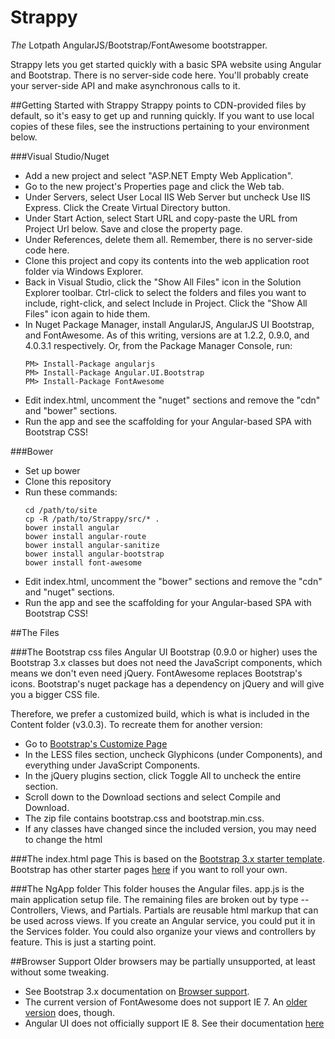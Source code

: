 Strappy
=======

*The* Lotpath AngularJS/Bootstrap/FontAwesome bootstrapper.

Strappy lets you get started quickly with a basic SPA website using Angular and Bootstrap.  There is no server-side code here.  You'll probably create your server-side API and make asynchronous calls to it.

##Getting Started with Strappy
Strappy points to CDN-provided files by default, so it's easy to get up and running quickly.  If you want to use local copies of these files, see the instructions pertaining to your environment below.

###Visual Studio/Nuget
* Add a new project and select "ASP.NET Empty Web Application".
* Go to the new project's Properties page and click the Web tab.
* Under Servers, select User Local IIS Web Server but uncheck Use IIS Express.  Click the Create Virtual Directory button.
* Under Start Action, select Start URL and copy-paste the URL from Project Url below.  Save and close the property page.
* Under References, delete them all.  Remember, there is no server-side code here.
* Clone this project and copy its contents into the web application root folder via Windows Explorer.
* Back in Visual Studio, click the "Show All Files" icon in the Solution Explorer toolbar.  Ctrl-click to select the folders and files you want to include, right-click, and select Include in Project.  Click the "Show All Files" icon again to hide them.
* In Nuget Package Manager, install AngularJS, AngularJS UI Bootstrap, and FontAwesome.  As of this writing, versions are at 1.2.2, 0.9.0, and 4.0.3.1 respectively. Or, from the Package Manager Console, run:
    ```
    PM> Install-Package angularjs
    PM> Install-Package Angular.UI.Bootstrap
    PM> Install-Package FontAwesome
    ```
* Edit index.html, uncomment the "nuget" sections and remove the "cdn" and "bower" sections.
* Run the app and see the scaffolding for your Angular-based SPA with Bootstrap CSS!

###Bower
* Set up bower
* Clone this repository
* Run these commands:
    ```
    cd /path/to/site
    cp -R /path/to/Strappy/src/* .
    bower install angular
    bower install angular-route
    bower install angular-sanitize
    bower install angular-bootstrap
    bower install font-awesome
    ```
* Edit index.html, uncomment the "bower" sections and remove the "cdn" and "nuget" sections.
* Run the app and see the scaffolding for your Angular-based SPA with Bootstrap CSS!

##The Files

###The Bootstrap css files
Angular UI Bootstrap (0.9.0 or higher) uses the Bootstrap 3.x classes but does not need the JavaScript components, which means we don't even need jQuery.  FontAwesome replaces Bootstrap's icons.  Bootstrap's nuget package has a dependency on jQuery and will give you a bigger CSS file.

Therefore, we prefer a customized build, which is what is included in the Content folder (v3.0.3).  To recreate them for another version:

* Go to [Bootstrap's Customize Page](http://getbootstrap.com/customize/)
* In the LESS files section, uncheck Glyphicons (under Components), and everything under JavaScript Components.
* In the jQuery plugins section, click Toggle All to uncheck the entire section.
* Scroll down to the Download sections and select Compile and Download.
* The zip file contains bootstrap.css and bootstrap.min.css.
* If any classes have changed since the included version, you may need to change the html

###The index.html page
This is based on the [Bootstrap 3.x starter template](http://getbootstrap.com/examples/starter-template/).  Bootstrap has other starter pages [here](http://getbootstrap.com/getting-started/#examples) if you want to roll your own.

###The NgApp folder
This folder houses the Angular files.  app.js is the main application setup file.  The remaining files are broken out by type -- Controllers, Views, and Partials.  Partials are reusable html markup that can be used across views.  If you create an Angular service, you could put it in the Services folder.  You could also organize your views and controllers by feature.  This is just a starting point.

##Browser Support
Older browsers may be partially unsupported, at least without some tweaking.
* See Bootstrap 3.x documentation on [Browser support](http://getbootstrap.com/getting-started/#browsers).
* The current version of FontAwesome does not support IE 7.  An [older version](http://fontawesome.io/3.2.1/get-started) does, though.
* Angular UI does not officially support IE 8.  See their documentation [here](https://github.com/angular-ui/bootstrap#supported-browsers)